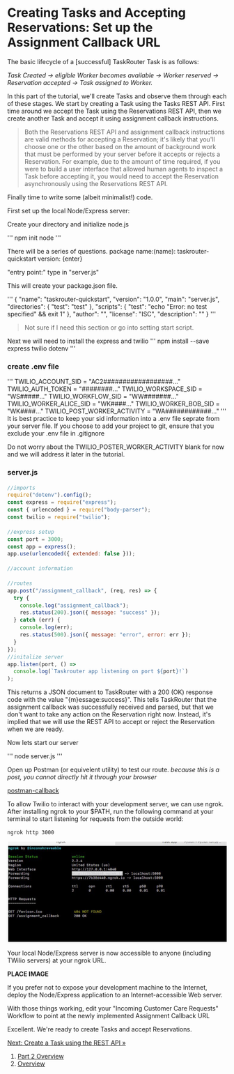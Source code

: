 # Creating Tasks and Accepting Reservations: Set up the Assignment Callback URL

The basic lifecycle of a [successful] TaskRouter Task is as follows:

_Task Created → eligible Worker becomes available → Worker reserved → Reservation accepted → Task assigned to Worker._

In this part of the tutorial, we'll create Tasks and observe them through each of these stages. We start by creating a Task using the Tasks REST API. First time around we accept the Task using the Reservations REST API, then we create another Task and accept it using assignment callback instructions.

> Both the Reservations REST API and assignment callback instructions are valid methods for accepting a Reservation; it's likely that you'll choose one or the other based on the amount of background work that must be performed by your server before it accepts or rejects a Reservation. For example, due to the amount of time required, if you were to build a user interface that allowed human agents to inspect a Task before accepting it, you would need to accept the Reservation asynchronously using the Reservations REST API.

Finally time to write some (albeit minimalist!) code.

First set up the local Node/Express server:

Create your directory and initialize node.js

'''
npm init node
'''

There will be a series of questions.
package name:(name): taskrouter-quickstart
version: {enter}

"entry point:" type in "server.js"

This will create your package.json file.

'''
{
"name": "taskrouter-quickstart",
"version": "1.0.0",
"main": "server.js",
"directories": {
"test": "test"
},
"scripts": {
"test": "echo \"Error: no test specified\" && exit 1"
},
"author": "",
"license": "ISC",
"description": ""
}
'''

> Not sure if I need this section or go into setting start script.

Next we will need to install the express and twilio
'''
npm install --save express twilio dotenv
'''

### create .env file

'''
TWILIO_ACCOUNT_SID = "AC2##################..."
TWILIO_AUTH_TOKEN = "########..."
TWILIO_WORKSPACE_SID = "WS#####..."
TWILIO_WORKFLOW_SID = "WW#######..."
TWILIO_WORKER_ALICE_SID = "WK####..."
TWILIO_WORKER_BOB_SID = "WK####..."
TWILIO_POST_WORKER_ACTIVITY = "WA############..."
'''
It is best practice to keep your sid information into a .env file seprate from your server file. If you choose to add your project to git, ensure that you exclude your .env file in .gitignore

Do not worry about the TWILIO_POSTER_WORKER_ACTIVITY blank for now and we will address it later in the tutorial.

### server.js

```javascript
//imports
require("dotenv").config();
const express = require("express");
const { urlencoded } = require("body-parser");
const twilio = require("twilio");

//express setup
const port = 3000;
const app = express();
app.use(urlencoded({ extended: false }));

//account information

//routes
app.post("/assignment_callback", (req, res) => {
  try {
    console.log("assignment_callback");
    res.status(200).json({ message: "success" });
  } catch (err) {
    console.log(err);
    res.status(500).json({ message: "error", error: err });
  }
});
//initalize server
app.listen(port, () =>
  console.log(`Taskrouter app listening on port ${port}!`)
);
```

This returns a JSON document to TaskRouter with a 200 (OK) response code with the value "{m}essage:success}". This tells TaskRouter that the assignment callback was successfully received and parsed, but that we don't want to take any action on the Reservation right now. Instead, it's implied that we will use the REST API to accept or reject the Reservation when we are ready.

Now lets start our server

'''
node server.js
'''

Open up Postman (or equivelent utility) to test our route.
_because this is a post, you cannot directly hit it through your browser_

[postman-callback](images/postman_assignment_callback.png)

To allow Twilio to interact with your development server, we can use ngrok. After installing ngrok to your $PATH, run the following command at your terminal to start listening for requests from the outside world:

```
ngrok http 3000
```

![ngrok](images/ngrok.png)

Your local Node/Express server is now accessible to anyone (including TWilio servers) at your ngrok URL.

**PLACE IMAGE**

If you prefer not to expose your development machine to the Internet, deploy the Node/Express application to an Internet-accessible Web server.

With those things working, edit your "Incoming Customer Care Requests" Workflow to point at the newly implemented Assignment Callback URL

Excellent. We're ready to create Tasks and accept Reservations.

[Next: Create a Task using the REST API »](part2-a-create-task-restapi.md)

1. [Part 2 Overview](part2.md)
1. [Overview](../overview.md)
